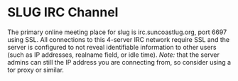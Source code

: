 # SLUG IRC Channel

The primary online meeting place for slug is irc.suncoastlug.org, port 6697
using SSL. All connections to this 4-server IRC network require SSL and the
server is configured to not reveal identifiable information to other users
(such as IP addresses, realname field, or idle time). *Note:* that the server
admins can still the IP address you are connecting from, so consider using a
tor proxy or similar.
